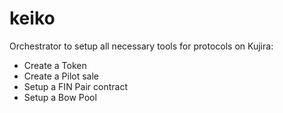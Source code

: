 # keiko

Orchestrator to setup all necessary tools for protocols on Kujira:
- Create a Token
- Create a Pilot sale
- Setup a FIN Pair contract
- Setup a Bow Pool 